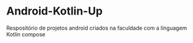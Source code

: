 # Android-Kotlin-Up
 Respositório de projetos android criados na faculdade com a linguagem Kotlin compose
